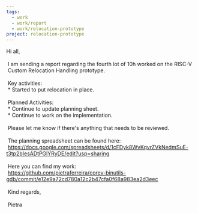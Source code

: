 ```yaml
---
tags:
  - work
  - work/report
  - work/relocation-prototype
project: relocation-prototype
---
```

Hi all,  
   
 I am sending a report regarding the fourth lot of 10h worked on the RISC-V  
 Custom Relocation Handling prototype.  
   
 Key activities:  
 * Started to put relocation in place.  
   
 Planned Activities:  
 * Continue to update planning sheet.  
 * Continue to work on the implementation.  
   
 Please let me know if there's anything that needs to be reviewed.  
   
 The planning spreadsheet can be found here:  
 https://docs.google.com/spreadsheets/d/1cFDyk8WvKqvrZVkNedmSuE-t3tp2bIesADtPGlYRyDE/edit?usp=sharing  
   
 Here you can find my work:  
 https://github.com/pietraferreira/corev-binutils-gdb/commit/e12e9a72cd780a12c2b47cfa0f68a983ea2d3eec  
   
 Kind regards,  
   
 Pietra